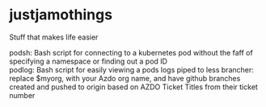 # justjamothings
Stuff that makes life easier

podsh: Bash script for connecting to a kubernetes pod without the faff of specifying a namespace or finding out a pod ID  
podlog: Bash script for easily viewing a pods logs piped to less
brancher: replace $myorg, with your Azdo org name, and have github branches created and pushed to origin based on AZDO Ticket Titles from their ticket number  

